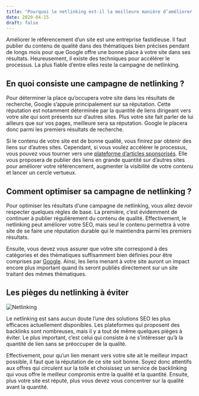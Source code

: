```yaml
---
title: "Pourquoi le netlinking est-il la meilleure manière d’améliorer votre référencement ?"
date: 2020-04-15
draft: false
---
```


Am&eacute;liorer le r&eacute;f&eacute;rencement d&rsquo;un site est une entreprise fastidieuse. Il faut publier du contenu de qualit&eacute; dans des th&eacute;matiques bien pr&eacute;cises pendant de longs mois pour que Google offre une bonne place &agrave; votre site dans ses r&eacute;sultats. Heureusement, il existe des techniques pour acc&eacute;l&eacute;rer le processus. La plus fiable d&rsquo;entre elles reste la campagne de netlinking.

## En quoi consiste une campagne de netlinking&nbsp;?

Pour d&eacute;terminer la place qu&rsquo;occupera votre site dans les r&eacute;sultats de recherche, Google s&rsquo;appuie principalement sur sa r&eacute;putation. Cette r&eacute;putation est notamment d&eacute;termin&eacute;e par la quantit&eacute; de liens dirigeant vers votre site qui sont pr&eacute;sents sur d&rsquo;autres sites. Plus votre site fait parler de lui ailleurs que sur vos pages, meilleure sera sa r&eacute;putation. Google le placera donc parmi les premiers r&eacute;sultats de recherche.

Si le contenu de votre site est de bonne qualit&eacute;, vous finirez par obtenir des liens sur d&rsquo;autres sites. Cependant, si vous voulez acc&eacute;l&eacute;rer le processus, vous pouvez vous tourner vers une <a href="http://accesslink.fr/">plateforme d&rsquo;articles sponsoris&eacute;s</a>. Elle vous proposera de publier des liens en grande quantit&eacute; sur d&rsquo;autres sites pour am&eacute;liorer votre r&eacute;f&eacute;rencement, augmenter la visibilit&eacute; de votre contenu et lancer un cercle vertueux.

## Comment optimiser sa campagne de netlinking&nbsp;?

Pour optimiser les r&eacute;sultats d&rsquo;une campagne de netlinking, vous allez devoir respecter quelques r&egrave;gles de base. La premi&egrave;re, c&rsquo;est &eacute;videmment de continuer &agrave; publier r&eacute;guli&egrave;rement du contenu de qualit&eacute;. Effectivement, le netlinking peut am&eacute;liorer votre SEO, mais seul le contenu permettra &agrave; votre site de se faire une r&eacute;putation durable qui le maintiendra parmi les premiers r&eacute;sultats.

Ensuite, vous devez vous assurer que votre site correspond &agrave; des cat&eacute;gories et des th&eacute;matiques suffisamment bien d&eacute;finies pour &ecirc;tre comprises par <a href="https://www.google.fr/">Google</a>. Ainsi, les liens menant &agrave; votre site auront un impact encore plus important quand ils seront publi&eacute;s directement sur un site traitant des m&ecirc;mes th&eacute;matiques.

## Les pi&egrave;ges du netlinking &agrave; &eacute;viter</h2>

![Netlinking](/images/netlinking/graphisme.jpg)

Le netlinking est sans aucun doute l&rsquo;une des solutions SEO les plus efficaces actuellement disponibles. Les plateformes qui proposent des backlinks sont nombreuses, mais il y a tout de m&ecirc;me quelques pi&egrave;ges &agrave; &eacute;viter. Le plus important, c&rsquo;est celui qui consiste &agrave; ne s&rsquo;int&eacute;resser qu&rsquo;&agrave; la quantit&eacute; de lien sans se pr&eacute;occuper de la qualit&eacute;.

Effectivement, pour qu&rsquo;un lien menant vers votre site ait le meilleur impact possible, il faut que la r&eacute;putation de ce site soit bonne. Soyez donc attentifs aux offres qui circulent sur la toile et choisissez un service de backlinking qui vous offre le meilleur compromis entre la qualit&eacute; et la quantit&eacute;. Ensuite, plus votre site est r&eacute;put&eacute;, plus vous devez vous concentrer sur la qualit&eacute; avant la quantit&eacute;.